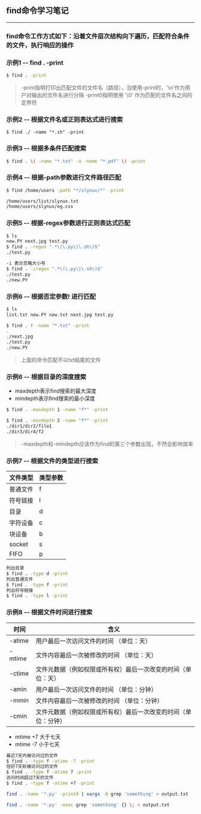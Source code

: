 ## find命令学习笔记
---
### find命令工作方式如下：沿着文件层次结构向下遍历，匹配符合条件的文件，执行响应的操作

### 示例1 --  find . -print
```sh
$ find . -print
```
> -print指明打印出匹配文件的文件名（路径），当使用-print时，'\n'作为用户对输出的文件名进行分隔
> -print0指明使用 '\0' 作为匹配的文件名之间的定界符

### 示例2 -- 根据文件名或正则表达式进行搜索

```
$ find ./ -name "*.sh" -print

```
### 示例3 -- 根据多条件匹配搜索

```sh
$ find . \( -name "*.txt" -o -name "*.pdf" \) -print

```

### 示例4 -- 根据-path参数进行文件路径匹配
```sh
$ find /home/users -path "*/slynux/*" -print

/home/users/list/slynux.txt
/home/users/slynux/eg.css

```

### 示例5 -- 根据-regex参数进行正则表达式匹配

```sh
$ ls
new.PY next.jpg test.py
$ find . -regex ".*\(\.py\|\.sh\)$"
./test.py

-i 表示忽略大小写
$ find . -iregex ".*\(\.py\|\.sh\)$"
./test.py
./new.PY

```

### 示例6 -- 根据否定参数! 进行匹配

```sh
$ ls
list.txt new.PY new.txt next.jpg test.py

$ find . ! -name "*.txt" -print
.
./next.jpg
./test.py
./new.PY

```
> 上面的命令匹配不以txt结尾的文件

### 示例6 -- 根据目录的深度搜索
- maxdepth表示find搜索的最大深度
- mindepth表示find搜索的最小深度
  
```sh
$ find . -maxdepth 1 -name "f*" -print

$ find . -mindepth 2 -name "f*" -print
./dir1/dir2/file1
./dir3/dir4/f2
```
> -maxdepth和-mindepth应该作为find的第三个参数出现，不然会影响效率

### 示例7 -- 根据文件的类型进行搜索

| 文件类型 | 类型参数 |
| ------  | ------ |
| 普通文件  | f |
| 符号链接  | l |
| 目录  | d |
| 字符设备  | c |
| 块设备  | b |
| socket  | s |
| FIFO  | p |

```sh
列出目录
$ find . -type d -print 
列出普通文件
$ find . -type f -print
列出符号链接
$ find . -type l -print

```

### 示例8 -- 根据文件时间进行搜索

| 时间 | 含义 |
| ------  | ------ |
| -atime  | 用户最后一次访问文件的时间 （单位：天） |
| -mtime  | 文件内容最后一次被修改的时间 （单位：天） |
| -ctime  | 文件元数据（例如权限或所有权）最后一次改变的时间（单位：天） |
| -amin | 用户最后一次访问文件的时间 （单位：分钟） |
| -mmin | 文件内容最后一次被修改的时间 （单位：分钟） |
| -cmin | 文件元数据（例如权限或所有权）最后一次改变的时间（单位：分钟） |
- mtime +7 大于七天
- mtime -7 小于七天
```sh
最近7天内被访问过的文件
$ find . -type f -atime -7 -print
恰好7天前被访问过的文件
$ find . -type f -atime 7 -print
访问时间超过7天的文件
$ find . -type f -atime +7 -print
```

```sh
find . -name '*.py' -print0 | xargs -0 grep 'something' > output.txt

find . -name '*.py' -exec grep 'something' {} \; > output.txt
```